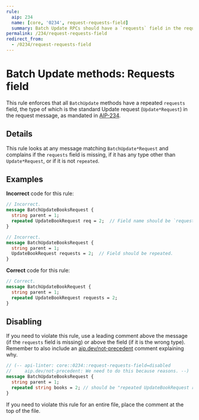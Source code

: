 ```yaml
---
rule:
  aip: 234
  name: [core, '0234', request-requests-field]
  summary: Batch Update RPCs should have a `requests` field in the request.
permalink: /234/request-requests-field
redirect_from:
  - /0234/request-requests-field
---
```


# Batch Update methods: Requests field

This rule enforces that all `BatchUpdate` methods have a repeated `requests`
field, the type of which is the standard Update request (`Update*Request`)
in the request message, as mandated in [AIP-234][].

## Details

This rule looks at any message matching `BatchUpdate*Request` and complains if
the `requests` field is missing, if it has any type other than `Update*Request`,
or if it is not `repeated`.


## Examples

**Incorrect** code for this rule:

```proto
// Incorrect.
message BatchUpdateBooksRequest {
  string parent = 1;
  repeated UpdateBookRequest req = 2;  // Field name should be `requests`.
}
```

```proto
// Incorrect.
message BatchUpdateBooksRequest {
  string parent = 1;
  UpdateBookRequest requests = 2;  // Field should be repeated.
}
```

**Correct** code for this rule:

```proto
// Correct.
message BatchUpdateBookRequest {
  string parent = 1;
  repeated UpdateBookRequest requests = 2;
}
```

## Disabling

If you need to violate this rule, use a leading comment above the message (if
the `requests` field is missing) or above the field (if it is the wrong type).
Remember to also include an [aip.dev/not-precedent][] comment explaining why.

```proto
// (-- api-linter: core::0234::request-requests-field=disabled
//     aip.dev/not-precedent: We need to do this because reasons. --)
message BatchUpdateBooksRequest {
  string parent = 1;
  repeated string books = 2; // should be "repeated UpdateBookRequest requests"
}
```

If you need to violate this rule for an entire file, place the comment at the
top of the file.

[aip-234]: https://aip.dev/234
[aip.dev/not-precedent]: https://aip.dev/not-precedent
